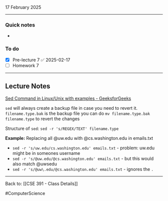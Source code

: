 17 February 2025

---
### Quick notes
- 

### To do
- [x] Pre-lecture 7 ✅ 2025-02-17
- [ ] Homework 7

---
## Lecture Notes

[Sed Command in Linux/Unix with examples - GeeksforGeeks](https://www.geeksforgeeks.org/sed-command-in-linux-unix-with-examples/)

`sed` will always create a backup file in case you need to revert it.
`filename.type.bak` is the backup file
	you can do `mv filename.type.bak filename.type` to revert the changes

Structure of `sed`: `sed -r 's/REGEX/TEXT' filename.type`

**Example:** Replacing all @uw.edu with @cs.washington.edu in emails.txt
- `sed -r 's/uw.edu/cs.washington.edu' emails.txt` - problem: uw.edu might be in someones username
- `sed -r 's/@uw.edu/@cs.washington.edu' emails.txt` - but this would also match @uwsedu
- `sed -r 's/@uw\.edu/@cs.washington.edu' emails.txt` - ignores the `.`





---
Back to: [[CSE 391 - Class Details]]

#ComputerScience